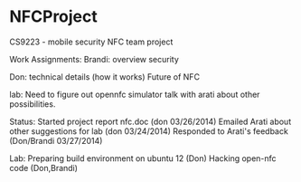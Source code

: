 NFCProject
==========

CS9223 - mobile security NFC team project

Work Assignments:
Brandi:
	overview
	security

Don:
	technical details (how it works)
	Future of NFC

lab:
	Need to figure out opennfc simulator 
	talk with arati about other possibilities.

Status:
	Started project report nfc.doc (don 03/26/2014)
	Emailed Arati about other suggestions for lab (don 03/24/2014)
	Responded to Arati's feedback (Don/Brandi 03/27/2014)

Lab:
	Preparing build environment on ubuntu 12 (Don)
	Hacking open-nfc code (Don,Brandi)
